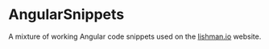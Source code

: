 # AngularSnippets

A mixture of working Angular code snippets used on the [lishman.io](http://lishman.io) website.
